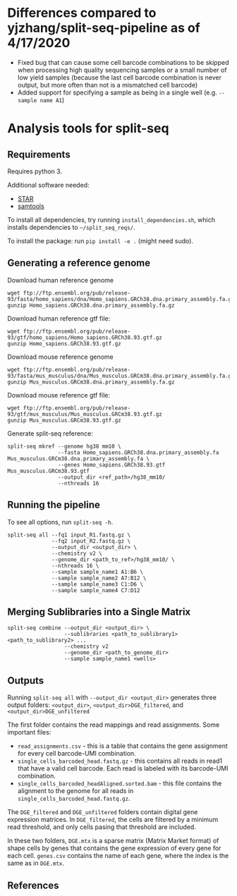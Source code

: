 # Differences compared to yjzhang/split-seq-pipeline as of 4/17/2020

- Fixed bug that can cause some cell barcode combinations to be skipped when processing high quality sequencing samples or a small number of low yield samples (because the last cell barcode combination is never output, but more often than not is a mismatched cell barcode)
- Added support for specifying a sample as being in a single well (e.g. `--sample name A1`)

# Analysis tools for split-seq

## Requirements

Requires python 3.

Additional software needed:

- [STAR](https://github.com/alexdobin/STAR)
- [samtools](https://github.com/samtools/samtools)

To install all dependencies, try running `install_dependencies.sh`, which installs dependencies to `~/split_seq_reqs/`.

To install the package: run `pip install -e .` (might need sudo).

## Generating a reference genome
Download human reference genome<br>
~~~~
wget ftp://ftp.ensembl.org/pub/release-93/fasta/homo_sapiens/dna/Homo_sapiens.GRCh38.dna.primary_assembly.fa.gz
gunzip Homo_sapiens.GRCh38.dna.primary_assembly.fa.gz
~~~~
Download human reference gtf file:<br>
~~~~
wget ftp://ftp.ensembl.org/pub/release-93/gtf/homo_sapiens/Homo_sapiens.GRCh38.93.gtf.gz
gunzip Homo_sapiens.GRCh38.93.gtf.gz
~~~~
Download mouse reference genome<br>
~~~~
wget ftp://ftp.ensembl.org/pub/release-93/fasta/mus_musculus/dna/Mus_musculus.GRCm38.dna.primary_assembly.fa.gz
gunzip Mus_musculus.GRCm38.dna.primary_assembly.fa.gz
~~~~

Download mouse reference gtf file:<br>
~~~~
wget ftp://ftp.ensembl.org/pub/release-93/gtf/mus_musculus/Mus_musculus.GRCm38.93.gtf.gz
gunzip Mus_musculus.GRCm38.93.gtf.gz
~~~~

Generate split-seq reference:
~~~~
split-seq mkref --genome hg38 mm10 \
                --fasta Homo_sapiens.GRCh38.dna.primary_assembly.fa Mus_musculus.GRCm38.dna.primary_assembly.fa \
                --genes Homo_sapiens.GRCh38.93.gtf Mus_musculus.GRCm38.93.gtf 
                --output_dir <ref_path>/hg38_mm10/ 
                --nthreads 16
~~~~


## Running the pipeline

To see all options, run `split-seq -h`.

~~~~
split-seq all --fq1 input_R1.fastq.gz \
              --fq2 input_R2.fastq.gz \
              --output_dir <output_dir> \
              --chemistry v2 \
              --genome_dir <path_to_ref>/hg38_mm10/ \
              --nthreads 16 \
              --sample sample_name1 A1:B6 \
              --sample sample_name2 A7:B12 \
              --sample sample_name3 C1:D6 \
              --sample sample_name4 C7:D12
~~~~

## Merging Sublibraries into a Single Matrix

~~~~
split-seq combine --output_dir <output_dir> \
                  --sublibraries <path_to_sublibrary1> <path_to_sublibrary2> ...
                  --chemistry v2
                  --genome_dir <path_to_genome_dir>
                  --sample sample_name1 <wells>
~~~~

## Outputs

Running `split-seq all` with `--output_dir <output_dir>` generates three output folders: `<output_dir>`, `<output_dir>DGE_filtered`, and `<output_dir>DGE_unfiltered`

The first folder contains the read mappings and read assignments. Some important files:

- `read_assignments.csv` - this is a table that contains the gene assignment for every cell barcode-UMI combination.
- `single_cells_barcoded_head.fastq.gz` - this contains all reads in read1 that have a valid cell barcode. Each read is labeled with its barcode-UMI combination.
- `single_cells_barcoded_headAligned.sorted.bam` - this file contains the alignment to the genome for all reads in `single_cells_barcoded_head.fastq.gz`.

The `DGE_filtered` and `DGE_unfiltered` folders contain digital gene expression matrices. In `DGE_filtered`, the cells are filtered by a minimum read threshold, and only cells pasing that threshold are included.

In these two folders, `DGE.mtx` is a sparse matrix (Matrix Market format) of shape cells by genes that contains the gene expression of every gene for each cell. `genes.csv` contains the name of each gene, where the index is the same as in `DGE.mtx`.

## References
